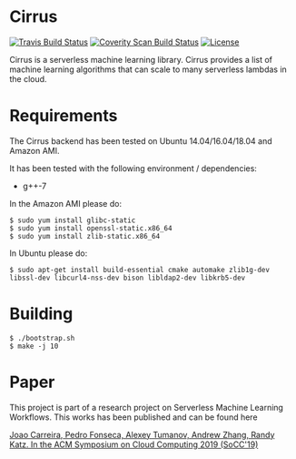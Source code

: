 Cirrus
==================================

[![Travis Build Status](https://travis-ci.org/jcarreira/cirrus.svg?branch=master)](https://travis-ci.org/jcarreira/cirrus)
[![Coverity Scan Build Status](https://scan.coverity.com/projects/10708/badge.svg)](https://scan.coverity.com/projects/jcarreira-cirrus)
[![License](https://img.shields.io/badge/License-Apache%202.0-blue.svg)](https://opensource.org/licenses/Apache-2.0)

Cirrus is a serverless machine learning library. Cirrus provides a list of machine learning algorithms that can scale to many serverless lambdas in the cloud.

Requirements
============

The Cirrus backend has been tested on Ubuntu 14.04/16.04/18.04 and Amazon AMI.

It has been tested with the following environment / dependencies:
* g++-7

In the Amazon AMI please do:

    $ sudo yum install glibc-static
    $ sudo yum install openssl-static.x86_64
    $ sudo yum install zlib-static.x86_64

In Ubuntu please do:

    $ sudo apt-get install build-essential cmake automake zlib1g-dev libssl-dev libcurl4-nss-dev bison libldap2-dev libkrb5-dev

Building
=========

    $ ./bootstrap.sh
    $ make -j 10

Paper
=========

This project is part of a research project on Serverless Machine Learning Workflows. This works has been published and can be found here

[Joao Carreira, Pedro Fonseca, Alexey Tumanov, Andrew Zhang, Randy Katz.
In the ACM Symposium on Cloud Computing 2019 (SoCC'19)](https://people.eecs.berkeley.edu/~joao/p13-Carreira.pdf "Cirrus paper")
